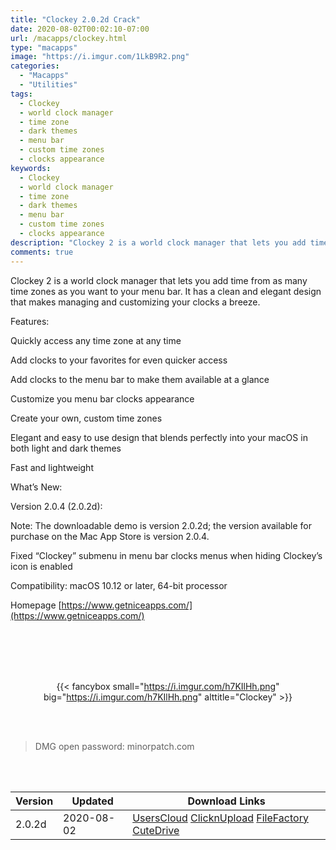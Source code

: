 ```yaml
---
title: "Clockey 2.0.2d Crack"
date: 2020-08-02T00:02:10-07:00
url: /macapps/clockey.html
type: "macapps"
image: "https://i.imgur.com/1LkB9R2.png"
categories:
  - "Macapps"
  - "Utilities"
tags:
  - Clockey
  - world clock manager
  - time zone
  - dark themes
  - menu bar
  - custom time zones
  - clocks appearance
keywords:
  - Clockey
  - world clock manager
  - time zone
  - dark themes
  - menu bar
  - custom time zones
  - clocks appearance
description: "Clockey 2 is a world clock manager that lets you add time from as many time zones as you want to your menu bar. It has a clean and elegant design that makes managing and customizing your clocks a breeze"
comments: true
---
```


Clockey 2 is a world clock manager that lets you add time from as many time zones as you want to your menu bar. It has a clean and elegant design that makes managing and customizing your clocks a breeze.

Features:

Quickly access any time zone at any time

Add clocks to your favorites for even quicker access

Add clocks to the menu bar to make them available at a glance

Customize you menu bar clocks appearance

Create your own, custom time zones

Elegant and easy to use design that blends perfectly into your macOS in both light and dark themes

Fast and lightweight

What’s New:


Version 2.0.4 (2.0.2d):

Note: The downloadable demo is version 2.0.2d; the version available for purchase on the Mac App Store is version 2.0.4.

Fixed “Clockey” submenu in menu bar clocks menus when hiding Clockey’s icon is enabled

Compatibility: macOS 10.12 or later, 64-bit processor

Homepage [https://www.getniceapps.com/](https://www.getniceapps.com/)

<br/>
<br/>
<script async src="https://pagead2.googlesyndication.com/pagead/js/adsbygoogle.js"></script>
<ins class="adsbygoogle"
     style="display:block; text-align:center;"
     data-ad-layout="in-article"
     data-ad-format="fluid"
     data-ad-client="ca-pub-8746275014476192"
     data-ad-slot="5144997159"></ins>
<script>
     (adsbygoogle = window.adsbygoogle || []).push({});
</script>
<br/>
<br/>


<center>

{{< fancybox small="https://i.imgur.com/h7KIlHh.png" big="https://i.imgur.com/h7KIlHh.png" alttitle="Clockey" >}}

</center>

<br/>
<br/>


> DMG open password: minorpatch.com

<br/>

<br/>
<div id="history_version" class="history_version">

| Version | Updated | Download Links |
| ---- | ---- | ---- |
| 2.0.2d | 2020-08-02 | [UsersCloud](https://ouo.io/l1O4EP)   [ClicknUpload](https://ouo.io/EfjIYf)   [FileFactory](https://ouo.io/V1s38e)   [CuteDrive](https://ouo.io/ii2IIY) |

</div>
